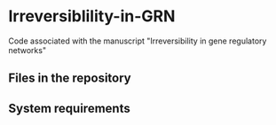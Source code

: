 # Irreversiblility-in-GRN
Code associated with the manuscript "Irreversibility in gene regulatory networks"

## Files in the repository



## System requirements
